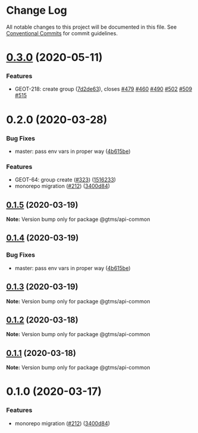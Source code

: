 # Change Log

All notable changes to this project will be documented in this file.
See [Conventional Commits](https://conventionalcommits.org) for commit guidelines.

# [0.3.0](https://github.com/gtms-org/gtms-frontend/compare/@gtms/api-common@0.2.0...@gtms/api-common@0.3.0) (2020-05-11)


### Features

* GEOT-218: create group  ([7d2de63](https://github.com/gtms-org/gtms-frontend/commit/7d2de6340d0fbae9a44d685b863a65d699241571)), closes [#479](https://github.com/gtms-org/gtms-frontend/issues/479) [#460](https://github.com/gtms-org/gtms-frontend/issues/460) [#490](https://github.com/gtms-org/gtms-frontend/issues/490) [#502](https://github.com/gtms-org/gtms-frontend/issues/502) [#509](https://github.com/gtms-org/gtms-frontend/issues/509) [#515](https://github.com/gtms-org/gtms-frontend/issues/515)





# 0.2.0 (2020-03-28)


### Bug Fixes

* master: pass env vars in proper way ([4b615be](https://github.com/gtms-org/gtms-frontend/commit/4b615be9a0f52cb4f1d98c257b70d115d3c16770))


### Features

* GEOT-64: group create ([#323](https://github.com/gtms-org/gtms-frontend/issues/323)) ([1516233](https://github.com/gtms-org/gtms-frontend/commit/1516233651b28f40e36145ae7cacb37867e6ef45))
* monorepo migration ([#212](https://github.com/gtms-org/gtms-frontend/issues/212)) ([3400d84](https://github.com/gtms-org/gtms-frontend/commit/3400d84f411612076adba5920af8b323b55f473a))





## [0.1.5](https://github.com/gtms-org/gtms-frontend/compare/@gtms/api-common@0.1.4...@gtms/api-common@0.1.5) (2020-03-19)

**Note:** Version bump only for package @gtms/api-common





## [0.1.4](https://github.com/gtms-org/gtms-frontend/compare/@gtms/api-common@0.1.3...@gtms/api-common@0.1.4) (2020-03-19)


### Bug Fixes

* master: pass env vars in proper way ([4b615be](https://github.com/gtms-org/gtms-frontend/commit/4b615be9a0f52cb4f1d98c257b70d115d3c16770))





## [0.1.3](https://github.com/gtms-org/gtms-frontend/compare/@gtms/api-common@0.1.2...@gtms/api-common@0.1.3) (2020-03-19)

**Note:** Version bump only for package @gtms/api-common





## [0.1.2](https://github.com/gtms-org/gtms-frontend/compare/@gtms/api-common@0.1.1...@gtms/api-common@0.1.2) (2020-03-18)

**Note:** Version bump only for package @gtms/api-common





## [0.1.1](https://github.com/gtms-org/gtms-frontend/compare/@gtms/api-common@0.1.0...@gtms/api-common@0.1.1) (2020-03-18)

**Note:** Version bump only for package @gtms/api-common





# 0.1.0 (2020-03-17)


### Features

* monorepo migration ([#212](https://github.com/gtms-org/gtms-frontend/issues/212)) ([3400d84](https://github.com/gtms-org/gtms-frontend/commit/3400d84f411612076adba5920af8b323b55f473a))
